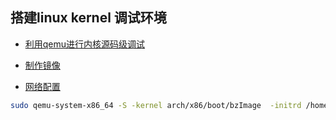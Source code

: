 ## 搭建linux kernel 调试环境
* [利用qemu进行内核源码级调试](http://blog.csdn.net/gdt_a20/article/details/7231652)

* [制作镜像](http://minimal.linux-bg.org/)

* [网络配置](http://i.huaixiaoz.com/linux/kvm_qemu.html)
```bash
sudo qemu-system-x86_64 -S -kernel arch/x86/boot/bzImage  -initrd /home/clouder/example/minimal_linux_live/work/rootfs.cpio.gz -append "root=/dev/ram rdinit=/init noapic" -net nic,model=virtio -net tap -m 1024
```  
